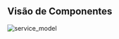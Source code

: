 ## Visão de Componentes

![service_model](https://github.com/Bwenkoi/Conf-eHealth-Documentation/assets/28735848/641a9bcb-f807-4898-86a8-307fc95eebac)
